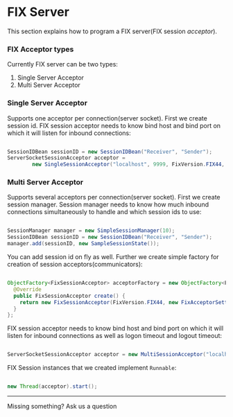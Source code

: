 # FIX Server #

This section explains how to program a FIX server(FIX session _acceptor_).

### FIX Acceptor types ###
Currently FIX server can be two types:
  1. Single Server Acceptor
  1. Multi Server Acceptor

### Single Server Acceptor ###
Supports one acceptor per connection(server socket). First we create session id. FIX session acceptor needs to know bind host and bind port on which it will listen for inbound connections:

```java

SessionIDBean sessionID = new SessionIDBean("Receiver", "Sender");
ServerSocketSessionAcceptor acceptor = 
        new SingleSessionAcceptor("localhost", 9999, FixVersion.FIX44, sessionID, new FixAcceptorSettings());
```

### Multi Server Acceptor ###
Supports several acceptors per connection(server socket). First we create session manager. Session manager needs to know how much inbound connections simultaneously to handle and which session ids to use:

```java

SessionManager manager = new SimpleSessionManager(10);
SessionIDBean sessionID = new SessionIDBean("Receiver", "Sender");
manager.add(sessionID, new SampleSessionState());
```

You can add session id on fly as well. Further we create simple factory for creation of session acceptors(communicators):

```java

ObjectFactory<FixSessionAcceptor> acceptorFactory = new ObjectFactory<FixSessionAcceptor>(){
  @Override
  public FixSessionAcceptor create() {
    return new FixSessionAcceptor(FixVersion.FIX44, new FixAcceptorSettings());
  }
};
```

FIX session acceptor needs to know bind host and bind port on which it will listen for inbound connections as well as logon timeout and logout timeout:

```java

ServerSocketSessionAcceptor acceptor = new MultiSessionAcceptor("localhost", 9999, 1000, 1000, acceptorFactory, manager);
```

FIX Session instances that we created implement `Runnable`:

```java

new Thread(acceptor).start();
```

---
Missing something? Ask us a question
